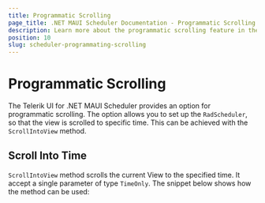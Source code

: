 ```yaml
---
title: Programmatic Scrolling
page_title: .NET MAUI Scheduler Documentation - Programmatic Scrolling
description: Learn more about the programmatic scrolling feature in the Telerik UI for .NET MAUI Scheduler control.
position: 10
slug: scheduler-programmating-scrolling 
---
```


# Programmatic Scrolling

The Telerik UI for .NET MAUI Scheduler provides an option for programmatic scrolling. The option allows you to set up the `RadScheduler`, so that the view is scrolled to specific time. This can be achieved with the `ScrollIntoView` method. 

## Scroll Into Time

`ScrollIntoView` method scrolls the current View to the specified time. It accept a single parameter of type `TimeOnly`. The snippet below shows how the method can be used:

 <snippet id='scheduler-scrolltotime-code' />